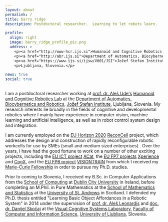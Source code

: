 ```yaml
---
layout: about
permalink: /
title: barry ridge
description: Postdoctoral researcher.  Learning to let robots learn.

profile:
  align: right
  image: barry_ridge_profile_pic.png
  address: >
    <p><a href="http://www-hcr.ijs.si">Humanoid and Cognitive Robotics Lab,</a></p>
    <p><a href="http://abr.ijs.si">Department of Automatics, Biocybernetics and Robotics,</a></p>
    <p><a href="https://www.ijs.si/ijsw/V001/JSI">Jožef Stefan Institute,</a></p>
    <p>Ljubljana, Slovenia.</p>

news: true
social: true
---
```


I am a postdoctoral researcher working at [prof. dr. Aleš Ude's](https://www.ijs.si/~aude) [Humanoid and Cognitive Robotics Lab](http://www-hcr.ijs.si/) at the [Department of Automatics, Biocybernetics and Robotics](http://abr.ijs.si), [Jožef Stefan Institute](https://www.ijs.si/ijsw/V001/JSI), Ljubljana, Slovenia.
My research interests lie broadly in the fields of cognitive and developmental robotics where I mainly have experience in computer vision, machine learning and artificial intelligence, as well as in robot control system design and integration.

<!--
More specifically, by virtue of my Ph.D. studies, I have expertise in the area of *affordance learning*.  The concept of an *affordance* was originally conceived by the psychologist James J. Gibson in the 1970's, and loosely refers to idea that the environment, or particularly objects in the environment, offer or *afford* action possibilities to the organisms or agents residing in that environment.  My interest here is grounded both in the scientific question of how affordances come to be learned by humans and animals, as well as in the applied engineering question of how they might be learned and exploited by autonomous robots.  In pursuit of the latter goal, my active areas of research include 3D perception for manipulation, where I make frequent use of the [Point Cloud Library (PCL)](http://pointclouds.org/), as well as neural networks, and more recently deep learning methods.
-->

I am currently employed on the [EU Horizon 2020](http://ec.europa.eu/programmes/horizon2020/) [ReconCell](http://www.reconcell.eu/) project, which addresses the design and construction of rapidly reconfigurable robotic workcells for use by SMEs (small and medium sized enterprises) .  Over the years, I have had the good fortune to work on a number of other exciting projects, including the [EU ICT project](http://cordis.europa.eu/fp7/ict/) [ACat](http://www.acat-project.eu/), the [EU FP7 projects](http://cordis.europa.eu/fp7/home_en.html) [Xperience](http://xperience.org/) and [CogX](http://www.vicos.si/Projects/CogX), and the [EU FP6 project](https://ec.europa.eu/research/fp6/index_en.cfm) [VISIONTRAIN](https://team.inria.fr/perception/projects/visiontrain/) from which I received my [Marie-Curie Fellowship](http://ec.europa.eu/research/mariecurieactions/) in order to pursue my Ph.D. studies.

Prior to coming to Slovenia, I received my B.Sc. in Computer Applications from the [School of Computing](http://www.computing.dcu.ie/) at [Dublin City University](http://www.dcu.ie/) in Ireland, before completing an M.Phil. in Pure Mathematics at the [School of Mathematics and Statistics](http://www.st-andrews.ac.uk/maths/) at the [University of St. Andrews](http://www.st-andrews.ac.uk/) in Scotland.  I defended my Ph.D. thesis entitled "Learning Basic Object Affordances in a Robotic System" in 2014 under the supervision of [prof. dr. Aleš Leonardis](https://www.cs.bham.ac.uk/~leonarda/) and [doc. dr. Danijel Skočaj](http://www.vicos.si/People/Danijels) at the [Visual Cognitive Systems Laboratory](http://www.vicos.si/Main_Page), [Faculty of Computer and Information Science](http://www.fri.uni-lj.si/en), [University of Ljubljana](https://www.uni-lj.si/eng/), Slovenia. 
